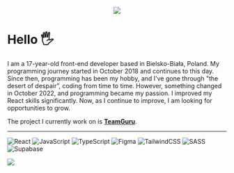 <p align="center">
    <img src="https://svgshare.com/i/xak.svg">
</p>

# Hello 🖐️
I am a 17-year-old front-end developer based in Bielsko-Biała, Poland. My programming journey started in October 2018 and continues to this day. Since then, programming has been my hobby, and I've gone through "the desert of despair”, coding from time to time. However, something changed in October 2022, and programming became my passion. I improved my React skills significantly. Now, as I continue to improve, I am looking for opportunities to grow.

The project I currently work on is **[TeamGuru](https://github.com/MoDrazzz/teamguru)**.
***
![React](https://img.shields.io/badge/react-%2320232a.svg?style=for-the-badge&logo=react&logoColor=%2361DAFB) ![JavaScript](https://img.shields.io/badge/javascript-%23323330.svg?style=for-the-badge&logo=javascript&logoColor=%23F7DF1E) ![TypeScript](https://img.shields.io/badge/typescript-%23007ACC.svg?style=for-the-badge&logo=typescript&logoColor=white) 	![Figma](https://img.shields.io/badge/figma-%23F24E1E.svg?style=for-the-badge&logo=figma&logoColor=white) ![TailwindCSS](https://img.shields.io/badge/tailwindcss-%2338B2AC.svg?style=for-the-badge&logo=tailwind-css&logoColor=white) ![SASS](https://img.shields.io/badge/SASS-hotpink.svg?style=for-the-badge&logo=SASS&logoColor=white) 	![Supabase](https://img.shields.io/badge/Supabase-3ECF8E?style=for-the-badge&logo=supabase&logoColor=white)

![](https://github-readme-stats.vercel.app/api/top-langs/?username=MoDrazzz&theme=dark&include_all_commits=true&count_private=true&layout=compact)
